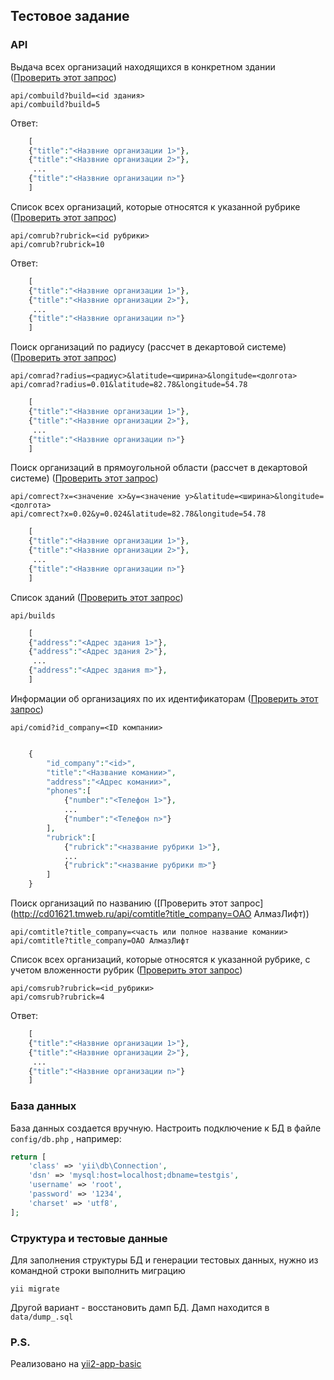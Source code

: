 Тестовое задание
----------------

### API

Выдача всех организаций находящихся в конкретном здании ([Проверить этот запрос](http://cd01621.tmweb.ru/api/combuild?build=10))
~~~
api/combuild?build=<id здания>
api/combuild?build=5
~~~
Ответ:
```php
    [
    {"title":"<Назвние организации 1>"},
    {"title":"<Назвние организации 2>"},
     ...
    {"title":"<Назвние организации n>"}
    ]
```

Список всех организаций, которые относятся к указанной рубрике ([Проверить этот запрос](http://cd01621.tmweb.ru/api/comrub?rubrick=4))
~~~
api/comrub?rubrick=<id рубрики>
api/comrub?rubrick=10
~~~
Ответ:
```php
    [
    {"title":"<Назвние организации 1>"},
    {"title":"<Назвние организации 2>"},
     ...
    {"title":"<Назвние организации n>"}
    ]
```

Поиск организаций по радиусу (рассчет в декартовой системе) ([Проверить этот запрос](http://cd01621.tmweb.ru/api/comrad?radius=0.01&latitude=82.78&longitude=54.78))
~~~
api/comrad?radius=<радиус>&latitude=<ширина>&longitude=<долгота>
api/comrad?radius=0.01&latitude=82.78&longitude=54.78
~~~
```php
    [
    {"title":"<Назвние организации 1>"},
    {"title":"<Назвние организации 2>"},
     ...
    {"title":"<Назвние организации n>"}
    ]
```

Поиск организаций в прямоугольной области (рассчет в декартовой системе) ([Проверить этот запрос](http://cd01621.tmweb.ru/api/comrect?x=0.02&y=0.024&latitude=82.78&longitude=54.78))
~~~
api/comrect?x=<значение x>&y=<значение y>&latitude=<ширина>&longitude=<долгота>
api/comrect?x=0.02&y=0.024&latitude=82.78&longitude=54.78
~~~
```php
    [
    {"title":"<Назвние организации 1>"},
    {"title":"<Назвние организации 2>"},
     ...
    {"title":"<Назвние организации n>"}
    ]
```

Список зданий ([Проверить этот запрос](http://cd01621.tmweb.ru/api/builds))
~~~
api/builds
~~~
```php
    [
    {"address":"<Адрес здания 1>"},
    {"address":"<Адрес здания 2>"},
     ...
    {"address":"<Адрес здания m>"},
    ]
```

Информации об организациях по их идентификаторам ([Проверить этот запрос](http://cd01621.tmweb.ru/api/comid?id_company=8))
~~~
api/comid?id_company=<ID компании>
~~~
```php

    {
        "id_company":"<id>",
        "title":"<Название комании>",
        "address":"<Адрес комании>",
        "phones":[
            {"number":"<Телефон 1>"},
            ...
            {"number":"<Телефон n>"}
        ],
        "rubrick":[
            {"rubrick":"<название рубрики 1>"},
            ...
            {"rubrick":"<название рубрики m>"}
        ]
    }

```

Поиск организаций по названию ([Проверить этот запрос](http://cd01621.tmweb.ru/api/comtitle?title_company=ОАО АлмазЛифт))
~~~
api/comtitle?title_company=<часть или полное название комании>
api/comtitle?title_company=ОАО АлмазЛифт
~~~

Список всех организаций, которые относятся к указанной рубрике, с учетом вложенности рубрик
 ([Проверить этот запрос](http://cd01621.tmweb.ru/api/comrub?rubrick=4))
~~~
api/comsrub?rubrick=<id_рубрики>
api/comsrub?rubrick=4
~~~
Ответ:
```php
    [
    {"title":"<Назвние организации 1>"},
    {"title":"<Назвние организации 2>"},
     ...
    {"title":"<Назвние организации n>"}
    ]
```


### База данных

База данных создается вручную.
Настроить подключение к БД в файле `config/db.php` , например:

```php
return [
    'class' => 'yii\db\Connection',
    'dsn' => 'mysql:host=localhost;dbname=testgis',
    'username' => 'root',
    'password' => '1234',
    'charset' => 'utf8',
];
```

### Структура и тестовые данные

Для заполнения структуры БД и генерации тестовых данных, нужно 
из командной строки выполнить миграцию
~~~
yii migrate
~~~

Другой вариант - восстановить дамп БД. Дамп находится в `data/dump_.sql`

### P.S.

Реализовано на [yii2-app-basic](https://github.com/yiisoft/yii2-app-basic)